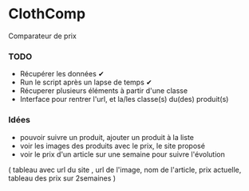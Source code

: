 # ClothComp
Comparateur de prix

### TODO

- Récupérer les données ✔
- Run le script après un lapse de temps ✔
- Récuperer plusieurs éléments à partir d'une classe
- Interface pour rentrer l'url, et la/les classe(s) du(des) produit(s)


### Idées 

- pouvoir suivre un produit, ajouter un produit à la liste 
- voir les images des produits avec le prix, le site proposé
- voir le prix d'un article sur une semaine pour suivre l'évolution


( tableau avec url du site , url de l'image, nom de l'article, prix actuelle, tableau des prix sur 2semaines ) 
